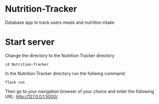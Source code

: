 # Nutrition-Tracker
Database app to track users meals and nutrition intake

# Start server

Change the directory to the Nutrition Tracker directory

    cd Nutrition-Tracker

In the Nutrition-Tracker directory run the follwing command:

    flask run

Then go to your navigation browser of your choice and enter 
the following URL: http://127.0.0.1:5000/